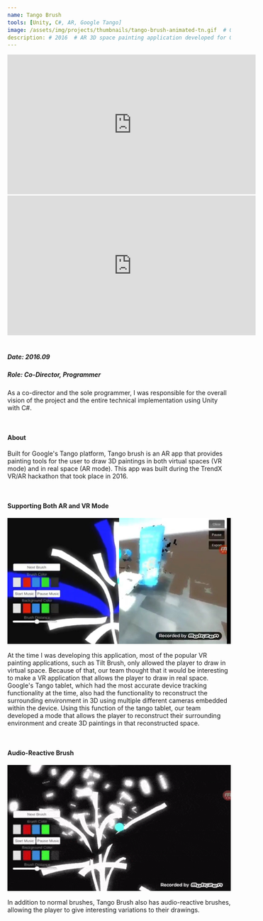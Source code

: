 ```yaml
---
name: Tango Brush
tools: [Unity, C#, AR, Google Tango]
image: /assets/img/projects/thumbnails/tango-brush-animated-tn.gif  # One static thumbnail and one animated thumbnail locally.
description: # 2016  # AR 3D space painting application developed for Google's Tango platform.
---
```


<!-- Tech Demo (e.g. Video & Images) -->
<div class="video">
    <iframe width="560" height="315" src="https://www.youtube.com/embed/oUEHRNd2Uew" frameborder="0" allow="accelerometer; autoplay; encrypted-media; gyroscope; picture-in-picture" allowfullscreen></iframe>
</div>

<div class="video">
    <iframe width="560" height="315" src="https://www.youtube.com/embed/Tfvb4kDMVFo" title="YouTube video player" frameborder="0" allow="accelerometer; autoplay; clipboard-write; encrypted-media; gyroscope; picture-in-picture" allowfullscreen></iframe>
</div>

<br>

<!-- Detailed Role & Date -->
##### Date: 2016.09
##### Role: Co-Director, Programmer

As a co-director and the sole programmer, I was responsible for the overall vision of the project and the entire technical implementation using Unity with C#.

<br>

<!-- Abstract / About -->
#### About
Built for Google's Tango platform, Tango brush is an AR app that provides painting tools for the user to draw 3D paintings in both virtual spaces (VR mode) and in real space (AR mode). This app was built during the TrendX VR/AR hackathon that took place in 2016.

<br>

<!-- Technical Features & Challenges & Highlights -->
#### Supporting Both AR and VR Mode

<center> <img src="/assets/img/projects/reg/mode-split.png"/> </center>

At the time I was developing this application, most of the popular VR painting applications, such as Tilt Brush, only allowed the player to draw in virtual space. Because of that, our team thought that it would be interesting to make a VR application that allows the player to draw in real space. Google's Tango tablet, which had the most accurate device tracking functionality at the time, also had the functionality to reconstruct the surrounding environment in 3D using multiple different cameras embedded within the device. Using this function of the tango tablet, our team developed a mode that allows the player to reconstruct their surrounding environment and create 3D paintings in that reconstructed space.

<br>

#### Audio-Reactive Brush

<center> <img src="/assets/img/projects/thumbnails/tango-brush-animated-tn.gif"/> </center>

In addition to normal brushes, Tango Brush also has audio-reactive brushes, allowing the player to give interesting variations to their drawings.

<!-- Miscellaneous (e.g. Awards & Links) -->
